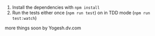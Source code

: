
1) Install the dependencies with `npm install`
2) Run the tests either once (`npm run test`) on in TDD mode (`npm run test:watch`)


more things soon by Yogesh.dv.com

